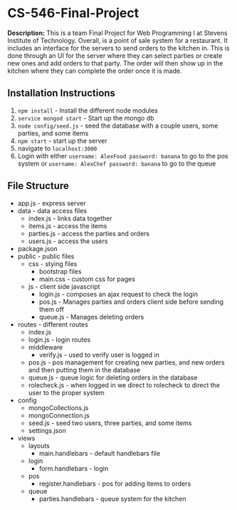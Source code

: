 # CS-546-Final-Project

**Description:** This is a team Final Project for Web Programming I at Stevens Institute of Technology. Overall, is a point of sale system for a restaurant. It includes an interface for the servers to send orders to the kitchen in. This is done through an UI for the server where they can select parties or create new ones and add orders to that party. The order will then show up in the kitchen where they can complete the order once it is made.

## Installation Instructions

1. `npm install` - Install the different node modules
2. `service mongod start` - Start up the mongo db
3. `node config/seed.js` - seed the database with a couple users, some parties, and some items
4. `npm start` - start up the server
5. navigate to `localhost:3000`
6. Login with either `username: AlexFood password: banana` to go to the pos system or `username: AlexChef password: banana` to go to the queue

## File Structure

- app.js - express server
- data - data access files
    - index.js - links data together
    - items.js - access the items
    - parties.js - access the parties and orders
    - users.js - access the users
- package.json
- public - public files
    - css - stying files
        - bootstrap files
        - main.css - custom css for pages
    - js - client side javascript
        - login.js - composes an ajax request to check the login
        - pos.js - Manages parties and orders client side before sending them off
        - queue.js - Manages deleting orders 
- routes - different routes
    - index.js
    - login.js - login routes
    - middleware
        - verify.js - used to verify user is logged in
    - pos.js - pos management for creating new parties, and new orders and then putting them in the database 
    - queue.js - queue logic for deleting orders in the database
    - rolecheck.js - when logged in we direct to rolecheck to direct the user to the proper system
- config
    - mongoCollections.js
    - mongoConnection.js
    - seed.js - seed two users, three parties, and some items
    - settings.json
- views 
    - layouts
        - main.handlebars - default handlebars file
    - login
        - form.handlebars - login
    - pos
        - register.handlebars - pos for adding items to orders
    - queue
        - parties.handlebars - queue system for the kitchen
